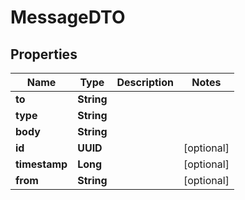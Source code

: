

# MessageDTO


## Properties

| Name | Type | Description | Notes |
|------------ | ------------- | ------------- | -------------|
|**to** | **String** |  |  |
|**type** | **String** |  |  |
|**body** | **String** |  |  |
|**id** | **UUID** |  |  [optional] |
|**timestamp** | **Long** |  |  [optional] |
|**from** | **String** |  |  [optional] |



